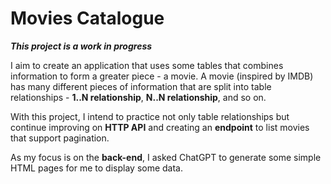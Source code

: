 # Movies Catalogue


**_This project is a work in progress_**


I aim to create an application that uses some tables that combines information to form a greater piece - a movie.
A movie (inspired by IMDB) has many different pieces of information that are split into table relationships - **1..N relationship**, **N..N relationship**, and so on.


With this project, I intend to practice not only table relationships but continue improving on **HTTP API** and creating an **endpoint** to list movies that support pagination.


As my focus is on the **back-end**, I asked ChatGPT  to generate some simple HTML pages for me to display some data.